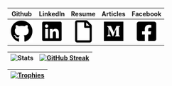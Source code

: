 Github | LinkedIn | Resume | Articles | Facebook
:-: | :-: | :-: | :-: | :-:
[![github](.images/github.png)](https://github.com/DerekRoberts) | [![linkedin](.images/linkedin.png)](https://www.linkedin.com/in/derekroberts) | [![resume](.images/file.png)](https://docs.google.com/document/d/1n7aJWhlX8gQZX0L8HEi4P_iazfXE7WUVNmDLM-8vIN8) | [![medium](.images/medium.png)](https://derek-roberts.medium.com) | [![facebook](.images/facebook.png)](https://www.facebook.com/DerekTARoberts)

| ![Stats](https://github-readme-stats.vercel.app/api?username=DerekRoberts&show_icons=true&theme=transparent&hide_border=true&hide=stars) | [![GitHub Streak](https://github-readme-streak-stats.herokuapp.com?user=DerekRoberts&theme=tokyonight_duo&hide_border=true&border_radius=0)](https://git.io/streak-stats) |
| --- | --- |

| [![Trophies](https://github-profile-trophy.vercel.app/?username=DerekRoberts&column=-1&theme=algolia&rank=SECRET,SSS,SS,S,AAA,AA,A&no-bg=true&no-frame=true)](https://github.com/DerekRoberts) |
| --- |
